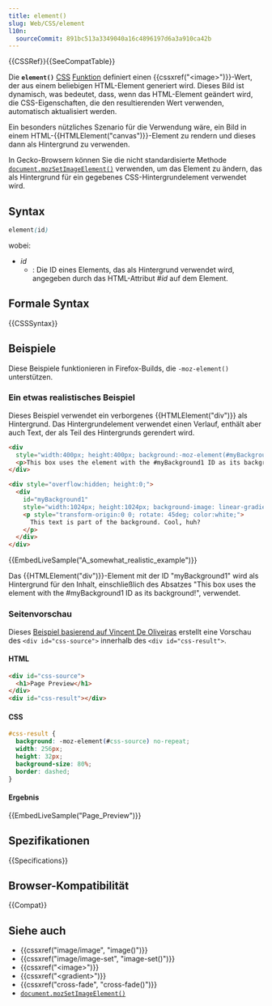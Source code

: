 ```yaml
---
title: element()
slug: Web/CSS/element
l10n:
  sourceCommit: 891bc513a3349040a16c4896197d6a3a910ca42b
---
```


{{CSSRef}}{{SeeCompatTable}}

Die **`element()`** [CSS](/de/docs/Web/CSS) [Funktion](/de/docs/Web/CSS/CSS_Values_and_Units/CSS_Value_Functions) definiert einen {{cssxref("&lt;image&gt;")}}-Wert, der aus einem beliebigen HTML-Element generiert wird. Dieses Bild ist dynamisch, was bedeutet, dass, wenn das HTML-Element geändert wird, die CSS-Eigenschaften, die den resultierenden Wert verwenden, automatisch aktualisiert werden.

Ein besonders nützliches Szenario für die Verwendung wäre, ein Bild in einem HTML-{{HTMLElement("canvas")}}-Element zu rendern und dieses dann als Hintergrund zu verwenden.

In Gecko-Browsern können Sie die nicht standardisierte Methode [`document.mozSetImageElement()`](/de/docs/Web/API/Document/mozSetImageElement) verwenden, um das Element zu ändern, das als Hintergrund für ein gegebenes CSS-Hintergrundelement verwendet wird.

## Syntax

```css
element(id)
```

wobei:

- _id_
  - : Die ID eines Elements, das als Hintergrund verwendet wird, angegeben durch das HTML-Attribut #_id_ auf dem Element.

## Formale Syntax

{{CSSSyntax}}

## Beispiele

Diese Beispiele funktionieren in Firefox-Builds, die `-moz-element()` unterstützen.

### Ein etwas realistisches Beispiel

Dieses Beispiel verwendet ein verborgenes {{HTMLElement("div")}} als Hintergrund. Das Hintergrundelement verwendet einen Verlauf, enthält aber auch Text, der als Teil des Hintergrunds gerendert wird.

```html
<div
  style="width:400px; height:400px; background:-moz-element(#myBackground1) no-repeat;">
  <p>This box uses the element with the #myBackground1 ID as its background!</p>
</div>

<div style="overflow:hidden; height:0;">
  <div
    id="myBackground1"
    style="width:1024px; height:1024px; background-image: linear-gradient(to right, red, orange, yellow, white);">
    <p style="transform-origin:0 0; rotate: 45deg; color:white;">
      This text is part of the background. Cool, huh?
    </p>
  </div>
</div>
```

{{EmbedLiveSample("A_somewhat_realistic_example")}}

Das {{HTMLElement("div")}}-Element mit der ID "myBackground1" wird als Hintergrund für den Inhalt, einschließlich des Absatzes "This box uses the element with the #myBackground1 ID as its background!", verwendet.

### Seitenvorschau

Dieses <a href="https://iamvdo.me/en/blog/css-element-function"> Beispiel basierend auf Vincent De Oliveiras</a> erstellt eine Vorschau des `<div id="css-source">` innerhalb des `<div id="css-result">`.

#### HTML

```html
<div id="css-source">
  <h1>Page Preview</h1>
</div>
<div id="css-result"></div>
```

#### CSS

```css
#css-result {
  background: -moz-element(#css-source) no-repeat;
  width: 256px;
  height: 32px;
  background-size: 80%;
  border: dashed;
}
```

#### Ergebnis

{{EmbedLiveSample("Page_Preview")}}

## Spezifikationen

{{Specifications}}

## Browser-Kompatibilität

{{Compat}}

## Siehe auch

- {{cssxref("image/image", "image()")}}
- {{cssxref("image/image-set", "image-set()")}}
- {{cssxref("&lt;image&gt;")}}
- {{cssxref("&lt;gradient&gt;")}}
- {{cssxref("cross-fade", "cross-fade()")}}
- [`document.mozSetImageElement()`](/de/docs/Web/API/Document/mozSetImageElement)
